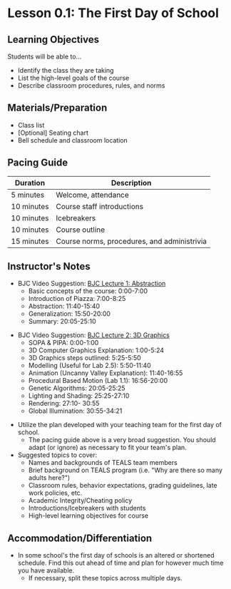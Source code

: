 <!--- REVISED -->
# Lesson 0.1: The First Day of School

## Learning Objectives

Students will be able to...

-   Identify the class they are taking
-   List the high-level goals of the course
-   Describe classroom procedures, rules, and norms

## Materials/Preparation

-   Class list
-   [Optional] Seating chart
-   Bell schedule and classroom location

## Pacing Guide

| Duration   | Description                                 |
| ---------- | ------------------------------------------- |
| 5 minutes  | Welcome, attendance                         |
| 10 minutes | Course staff introductions                  |
| 10 minutes | Icebreakers                                 |
| 10 minutes | Course outline                              |
| 15 minutes | Course norms, procedures, and administrivia |

## Instructor's Notes

-   BJC Video Suggestion: [BJC Lecture 1: Abstraction](https://www.youtube.com/watch?v=Dxw9cIbzaLk)
    -   Basic concepts of the course: 0:00-7:00
    -   Introduction of Piazza: 7:00-8:25
    -   Abstraction: 11:40-15:40
    -   Generalization: 15:50-20:00
    -   Summary: 20:05-25:10


* BJC Video Suggestion: [BJC Lecture 2: 3D Graphics](https://www.youtube.com/watch?v=q2UMQaoW30U)
    -   SOPA & PIPA: 0:00-1:00
    -   3D Computer Graphics Explanation: 1:00-5:24
    -   3D Graphics steps outlined: 5:25-5:50
    -   Modelling (Useful for Lab 2.5): 5:50-11:40
    -   Animation (Uncanny Valley Explanation): 11:40-16:55
    -   Procedural Based Motion (Lab 1.1): 16:56-20:00
    -   Genetic Algorithms: 20:05-25:25
    -   Lighting and Shading: 25:25-27:10
    -   Rendering: 27:10- 30:55
    -   Global Illumination: 30:55-34:21

      
-   Utilize the plan developed with your teaching team for the first day of school.
    -   The pacing guide above is a very broad suggestion.  You should adapt (or ignore) as necessary to fit your team's plan.
-   Suggested topics to cover:
    -   Names and backgrounds of TEALS team members
    -   Brief background on TEALS program (i.e. "Why are there so many adults here?")
    -   Classroom rules, behavior expectations, grading guidelines, late work policies, etc.
    -   Academic Integrity/Cheating policy
    -   Introductions/Icebreakers with students
    -   High-level learning objectives for course

## Accommodation/Differentiation

-   In some school's the first day of schools is an altered or shortened schedule.  Find this out ahead of time and plan for however much time you have available.
    -   If necessary, split these topics across multiple days.
